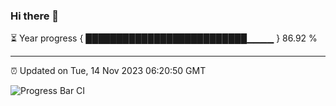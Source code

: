 ### Hi there 👋

⏳ Year progress { ██████████████████████████▁▁▁▁ } 86.92 %

---

⏰ Updated on Tue, 14 Nov 2023 06:20:50 GMT

![Progress Bar CI](https://github.com/liununu/liununu/workflows/Progress%20Bar%20CI/badge.svg)
